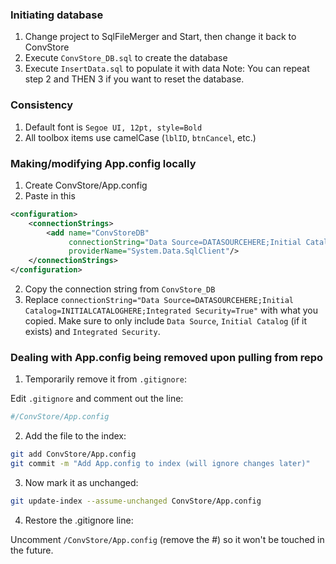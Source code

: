 ### Initiating database
1. Change project to SqlFileMerger and Start, then change it back to ConvStore
2. Execute `ConvStore_DB.sql` to create the database
3. Execute `InsertData.sql` to populate it with data
Note: You can repeat step 2 and THEN 3 if you want to reset the database.

### Consistency
1. Default font is `Segoe UI, 12pt, style=Bold`
2. All toolbox items use camelCase (`lblID`, `btnCancel`, etc.)

### Making/modifying App.config locally
1. Create ConvStore/App.config
2. Paste in this
```xml
<configuration>
	<connectionStrings>
		<add name="ConvStoreDB"
			 connectionString="Data Source=DATASOURCEHERE;Initial Catalog=INITIALCATALOGHERE;Integrated Security=True"
			 providerName="System.Data.SqlClient"/>
	</connectionStrings>
</configuration>
```
2. Copy the connection string from `ConvStore_DB`
3. Replace `connectionString="Data Source=DATASOURCEHERE;Initial Catalog=INITIALCATALOGHERE;Integrated Security=True"` with what you copied. Make sure to only include `Data Source`, `Initial Catalog` (if it exists) and `Integrated Security`.

### Dealing with App.config being removed upon pulling from repo
1. Temporarily remove it from `.gitignore`:

Edit `.gitignore` and comment out the line:
```bash
#/ConvStore/App.config
```
2. Add the file to the index:
```bash
git add ConvStore/App.config
git commit -m "Add App.config to index (will ignore changes later)"
```
3. Now mark it as unchanged:
```bash
git update-index --assume-unchanged ConvStore/App.config
```
4. Restore the .gitignore line:

Uncomment `/ConvStore/App.config` (remove the #) so it won't be touched in the future.
